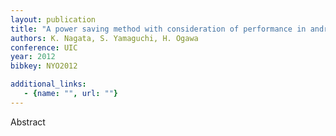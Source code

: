 ```yaml
---
layout: publication
title: "A power saving method with consideration of performance in android terminals"
authors: K. Nagata, S. Yamaguchi, H. Ogawa
conference: UIC
year: 2012
bibkey: NYO2012

additional_links:
   - {name: "", url: ""}
---
```

Abstract
